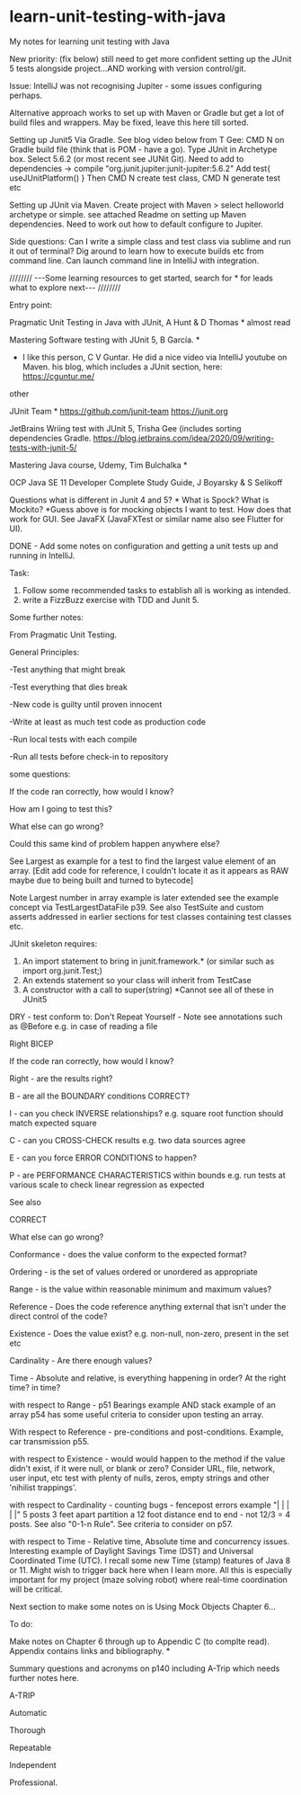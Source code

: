# learn-unit-testing-with-java
My notes for learning unit testing with Java

New priority: (fix below) still need to get more confident setting up the JUnit 5 tests alongside project...AND working with version control/git.

Issue: IntelliJ was not recognising Jupiter - some issues configuring perhaps. 

Alternative approach works to set up with Maven or Gradle but get a lot of build files and wrappers. May be fixed, leave this here till sorted. 

Setting up Junit5 
Via Gradle. See blog video below from T Gee:
CMD N on Gradle build file (think that is POM - have a go).
Type JUnit in Archetype box. Select 5.6.2 (or most recent see JUNit Git).
Need to add to dependencies -> compile "org.junit.jupiter:junit-jupiter:5.6.2"
Add 
test{
  useJUnitPlatform()
}
Then CMD N create test class, CMD N generate test etc

Setting up JUnit via Maven.
Create project with Maven > select helloworld archetype or simple. see attached Readme on setting up Maven dependencies. Need to work out how to default configure to Jupiter.

Side questions: Can I write a simple class and test class via sublime and run it out of terminal? Dig around to learn how to execute builds etc from command line. Can launch command line in IntelliJ with integration. 

////////
---Some learning resources to get started, 
search for * for leads what to explore next---
////////

Entry point: 

Pragmatic Unit Testing in Java with JUnit, A Hunt & D Thomas * almost read

Mastering Software testing with JUnit 5, B García. *

* I like this person, C V Guntar. He did a nice video via IntelliJ youtube on Maven. his blog, which includes a JUnit section, here: https://cguntur.me/

other

JUnit Team *
https://github.com/junit-team 
https://junit.org

JetBrains 
Wriing test with JUnit 5, Trisha Gee (includes sorting dependencies Gradle.
https://blog.jetbrains.com/idea/2020/09/writing-tests-with-junit-5/


Mastering Java course, Udemy, Tim Bulchalka *

OCP Java SE 11 Developer Complete Study Guide, J Boyarsky & S Selikoff 


Questions what is different in Junit 4 and 5? *
What is Spock?
What is Mockito?
*Guess above is for mocking objects I want to test. How does that work for GUI. See JavaFX (JavaFXTest or similar name also see Flutter for UI).


DONE - Add some notes on configuration and getting a unit tests up and running in IntelliJ.

Task: 
1) Follow some recommended tasks to establish all is working as intended.
2) write a FizzBuzz exercise with TDD and Junit 5.


Some further notes:

From Pragmatic Unit Testing.

General Principles:

-Test anything that might break

-Test everything that dies break

-New code is guilty until proven innocent

-Write at least as much test code as production code

-Run local tests with each compile

-Run all tests before check-in to repository

some questions: 

If the code ran correctly, how would I know?

How am I going to test this?

What else can go wrong?

Could this same kind of problem happen anywhere else?

See Largest as example for a test to find the largest value element of an array. [Edit add code for reference, I couldn't locate it as it appears as RAW maybe due to being built and turned to bytecode]

Note Largest number in array example is later extended see the example concept via TestLargestDataFile p39. See also TestSuite and custom asserts addressed in earlier sections for test classes containing test classes etc. 

JUnit skeleton requires:

1) An import statement to bring in junit.framework.* (or similar such as import org.junit.Test;)
2) An extends statement so your class will inherit from TestCase
3) A constructor with a call to super(string)
*Cannot see all of these in JUnit5

DRY - test conform to: Don't Repeat Yourself - Note see annotations such as @Before e.g. in case of reading a file

Right BICEP

If the code ran correctly, how would I know?

Right - are the results right?

B - are all the BOUNDARY conditions CORRECT?

I - can you check INVERSE relationships? e.g. square root function should match expected square

C - can you CROSS-CHECK results e.g. two data sources agree

E - can you force ERROR CONDITIONS to happen?

P - are PERFORMANCE CHARACTERISTICS within bounds e.g. run tests at various scale to check linear regression as expected 

See also

CORRECT

What else can go wrong?

Conformance - does the value conform to the expected format?

Ordering - is the set of values ordered or unordered as appropriate

Range - is the value within reasonable minimum and maximum values?

Reference - Does the code reference anything external that isn't under the direct control of the code?

Existence - Does the value exist? e.g. non-null, non-zero, present in the set etc

Cardinality - Are there enough values?

Time - Absolute and relative, is everything happening in order? At the right time? in time?

with respect to Range - p51 Bearings example AND stack example of an array p54 has some useful criteria to consider upon testing an array.

With respect to Reference - pre-conditions and post-conditions. Example, car transmission p55.

with respect to Existence - would would happen to the method if the value didn't exist, if it were null, or blank or zero? Consider URL, file, network, user input, etc test with plenty of nulls, zeros, empty strings and other 'nihilist trappings'.

with respect to Cardinality - counting bugs - fencepost errors example "| | | | |" 5 posts 3 feet apart partition a 12 foot distance end to end - not 12/3 = 4 posts. See also "0-1-n Rule". See criteria to consider on p57.

with respect to Time - Relative time, Absolute time and concurrency issues. Interesting example of Daylight Savings Time (DST) and Universal Coordinated Time (UTC). I recall some new Time (stamp) features of Java 8 or 11. Might wish to trigger back here when I learn more. All this is especially important for my project (maze solving robot) where real-time coordination will be critical. 

Next section to make some notes on is Using Mock Objects Chapter 6...

To do:

Make notes on Chapter 6 through up to Appendic C (to complte read). Appendix contains links and bibliography. *

Summary questions and acronyms on p140 including A-Trip which needs further notes here. 

A-TRIP

Automatic

Thorough

Repeatable

Independent

Professional.


